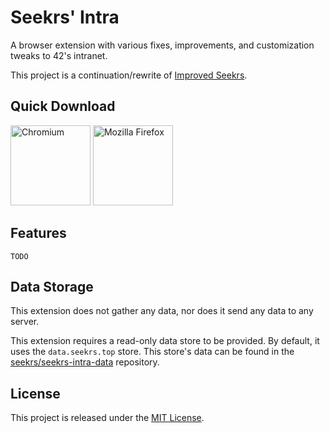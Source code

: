 # Seekrs' Intra

A browser extension with various fixes, improvements, and customization tweaks to 42's intranet.

This project is a continuation/rewrite of [Improved Seekrs](https://github.com/seekrs/improved-seekrs).

## Quick Download

[<img src="https://upload.wikimedia.org/wikipedia/commons/thumb/2/28/Chromium_Logo.svg/512px-Chromium_Logo.svg.png" width="128" alt="Chromium" title="Download for Chromium-based Browsers">](#TODO)
[<img src="https://www.mozilla.org/media/img/structured-data/logo-firefox-browser.fbc7ffbb50fd.png" width="128" alt="Mozilla Firefox" title="Download for Mozilla Firefox">](#TODO)

## Features

`TODO`

## Data Storage

This extension does not gather any data, nor does it send any data to any server.

This extension requires a read-only data store to be provided. By default, it uses the `data.seekrs.top` store. This store's data can be found in the [seekrs/seekrs-intra-data](https://github.com/seekrs/seekrs-intra-data) repository.

## License

This project is released under the [MIT License](./LICENSE).
